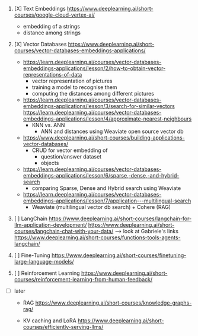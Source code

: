 1. [X] Text Embeddings
https://www.deeplearning.ai/short-courses/google-cloud-vertex-ai/
	- embedding of a strings
	- distance among strings

2. [X] Vector Databases
https://www.deeplearning.ai/short-courses/vector-databases-embeddings-applications/
	- https://learn.deeplearning.ai/courses/vector-databases-embeddings-applications/lesson/2/how-to-obtain-vector-representations-of-data
		+ vector representation of pictures
		+ training a model to recognise them
		+ computing the distances among different pictures
	- https://learn.deeplearning.ai/courses/vector-databases-embeddings-applications/lesson/3/search-for-similar-vectors
	  https://learn.deeplearning.ai/courses/vector-databases-embeddings-applications/lesson/4/approximate-nearest-neighbours	
		+ KNN vs. ANN
			- ANN and distances using Weaviate open source vector db
	- https://www.deeplearning.ai/short-courses/building-applications-vector-databases/
		+ CRUD for vector embedding of
			- question/answer dataset
			- objects
	- https://learn.deeplearning.ai/courses/vector-databases-embeddings-applications/lesson/6/sparse,-dense,-and-hybrid-search
		+ comparing Sparse, Dense and Hybrid search  using Weaviate
	- https://learn.deeplearning.ai/courses/vector-databases-embeddings-applications/lesson/7/application---multilingual-search
		+ Weaviate (multilingual vector db search) + Cohere (RAG)

3. [ ] LangChain
https://www.deeplearning.ai/short-courses/langchain-for-llm-application-development/
 https://www.deeplearning.ai/short-courses/langchain-chat-with-your-data/
 --> look at Gabriele's links
 https://www.deeplearning.ai/short-courses/functions-tools-agents-langchain/

4. [ ] Fine-Tuning
https://www.deeplearning.ai/short-courses/finetuning-large-language-models/

5. [ ] Reinforcement Learning
https://www.deeplearning.ai/short-courses/reinforcement-learning-from-human-feedback/


- [ ] later
	+ RAG
		https://www.deeplearning.ai/short-courses/knowledge-graphs-rag/

	+ KV caching and LoRA
		https://www.deeplearning.ai/short-courses/efficiently-serving-llms/
